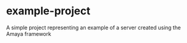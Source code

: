 # example-project
A simple project representing an example of a server created using the Amaya framework
